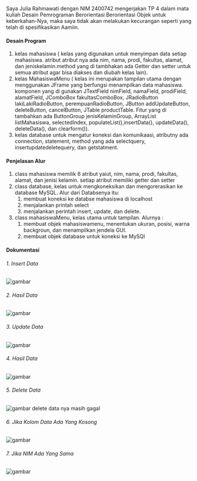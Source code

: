 Saya Julia Rahmawati dengan NIM 2400742 mengerjakan TP 4 dalam mata kuliah Desain Pemrograman Berorientasi Berorientasi Objek untuk keberkahan-Nya, maka saya tidak akan melakukan kecurangan seperti yang telah di spesifikasikan Aamiin.

#### Desain Program
1. kelas mahasiswa ( kelas yang digunakan untuk menyimpan data setiap mahasiswa. atribut atribut nya ada nim, nama, prodi, fakultas, alamat, dan jeniskelamin.method yang di tambhakan ada Getter dan setter untuk semua atribut agar bisa diakses dan diubah kelas lain).
2. kelas MahasiswaMenu ( kelas ini merupakan tampilan utama dengan menggunakan JFrame yang berfungsi menampilkan data mahasiswa. komponen yang di gunakan JTextField nimField, namaField, prodiField, alamatField, JComboBox fakultasComboBox, JRadioButton lakiLakiRadioButton, perempuanRadioButton, JButton addUpdateButton, deleteButton, cancelButton, JTable productTable. Fitur yang di tambahkan ada ButtonGroup jenisKelaminGroup, ArrayList listMahasiswa, selectedIndex, populateList(),insertData(), updateData(), deleteData(), dan clearform()).
3. kelas database untuk mengatur koneksi dan komunikaasi, atributny ada connection, statement, method yang ada selectquery, insertupdatedeletequery, dan getstatment.

#### Penjelasan Alur
1. class mahasiswa memilik 6 atribut yaiut, nim, nama, prodi, fakultas, alamat, dan jenisi kelamin. setiap atribut memiliki getter dan setter
2. class database, kelas untuk mengkoneksikan dan mengorerasikan ke database MySQL. Alur dari Databsenya itu:
    1. membuat koneksi ke databse mahasiswa di localhost
    2. menjalankan printah select
    3. menjalankan perintah insert, update, dan delete.
3. class mahasiswaMenu, kelas utama untuk tampilan. Alurnya :
   1. membuat objek mahasiswamenu, menentukan ukuran, posisi, warna backgroun, dan menampilkan jendela GUI.
   2. membuat objek database untuk koneksi ke MySQl

#### Dokumentasi
###### 1. Insert Data 
![gambar](Dokumentasi/Data_yang_diAdd.png)
###### 2. Hasil Data 
![gambar](Dokumentasi/Data_berhasil_ditambahkan.png)
###### 3. Update Data 
![gambar](Dokumentasi/Data_yang_akan_diUpdate.png)
###### 4. Hasil Data 
![gambar](Dokumentasi/Data_Terupdate.png)
###### 5. Delete Data 
![gambar](Dokumentasi/Delete_data.png)
delete data nya masih gagal
###### 6. Jika Kolom Data Ada Yang Kosong 
![gambar](Dokumentasi/Kolom_Ada_yg_Kosong.png)
###### 7. Jika NIM Ada Yang Sama 
![gambar](Dokumentasi/Nim_Sama.png)
